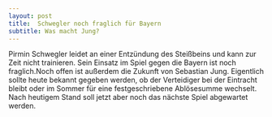 ```yaml
---
layout: post
title:  Schwegler noch fraglich für Bayern
subtitle: Was macht Jung?
---
```


Pirmin Schwegler leidet an einer Entzündung des Steißbeins und kann zur Zeit nicht trainieren. Sein Einsatz im Spiel gegen die Bayern ist noch fraglich.Noch offen ist außerdem die Zukunft von Sebastian Jung. Eigentlich sollte heute bekannt gegeben werden, ob der Verteidiger bei der Eintracht bleibt oder im Sommer für eine festgeschriebene Ablösesumme wechselt. Nach heutigem Stand soll jetzt aber noch das nächste Spiel abgewartet werden.


